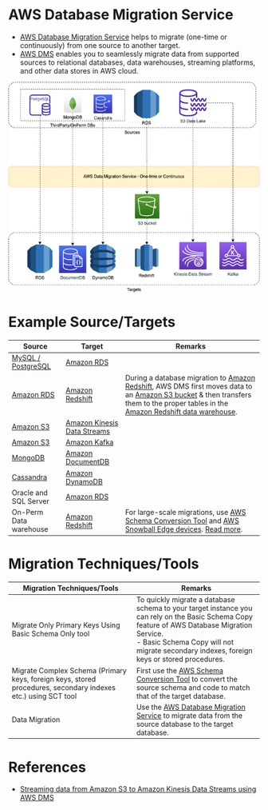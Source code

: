 # AWS Database Migration Service
- [AWS Database Migration Service](https://aws.amazon.com/dms/) helps to migrate (one-time or continuously) from one source to another target.
- [AWS DMS]() enables you to seamlessly migrate data from supported sources to relational databases, data warehouses, streaming platforms, and other data stores in AWS cloud.

![](AWSDMS.png)

# Example Source/Targets

| Source                                                                                | Target                                                                                                    | Remarks                                                                                                                                                                                                                                                                                                                                                 |
|---------------------------------------------------------------------------------------|-----------------------------------------------------------------------------------------------------------|---------------------------------------------------------------------------------------------------------------------------------------------------------------------------------------------------------------------------------------------------------------------------------------------------------------------------------------------------------|
| [MySQL / PostgreSQL](../../../../3_DatabaseServices/7_SQL-Databases/Readme.md)        | [Amazon RDS](../../../6_DatabaseServices/AmazonRDS/Readme.md)                                             |                                                                                                                                                                                                                                                                                                                                                         |
| [Amazon RDS](../../../6_DatabaseServices/AmazonRDS/Readme.md)                         | [Amazon Redshift](../../DataStorage/DataWarehouses/AmazonRedshift.md)                                     | During a database migration to [Amazon Redshift](../../DataStorage/DataWarehouses/AmazonRedshift.md), AWS DMS first moves data to an [Amazon S3 bucket](../../../7_StorageServices/3_ObjectStorageS3/Readme.md) & then transfers them to the proper tables in the [Amazon Redshift data warehouse](../../DataStorage/DataWarehouses/AmazonRedshift.md). |
| [Amazon S3](../../../7_StorageServices/3_ObjectStorageS3/Readme.md)                   | [Amazon Kinesis Data Streams](../../../5_MessageBrokerServices/AmazonKinesis/AmazonKinesisDataStreams.md) |                                                                                                                                                                                                                                                                                                                                                         |
| [Amazon S3](../../../7_StorageServices/3_ObjectStorageS3/Readme.md)                   | [Amazon Kafka](../../../5_MessageBrokerServices/AmazonKinesis/AmazonKinesisDataStreams.md)                |                                                                                                                                                                                                                                                                                                                                                         |
| [MongoDB](../../../../3_DatabaseServices/10_Document-Databases/MongoDB.md)            | [Amazon DocumentDB](../../../6_DatabaseServices/AmazonDocumentDB.md)                                      |                                                                                                                                                                                                                                                                                                                                                         |
| [Cassandra](../../../../3_DatabaseServices/11_WideColumn-Databases/ApacheCasandra.md) | [Amazon DynamoDB](../../../6_DatabaseServices/AmazonDynamoDB/Readme.md)                                   |                                                                                                                                                                                                                                                                                                                                                         |
| Oracle and SQL Server                                                                 | [Amazon RDS](../../../6_DatabaseServices/AmazonRDS/Readme.md)                                             |                                                                                                                                                                                                                                                                                                                                                         |
| On-Perm Data warehouse                                                                | [Amazon Redshift](../../DataStorage/DataWarehouses/AmazonRedshift.md)                                     | For large-scale migrations, use [AWS Schema Conversion Tool](AWSSCT.md) and [AWS Snowball Edge devices](../../../14_DataTransferMigrationServices/AWSSnowFamily.md). [Read more](https://docs.aws.amazon.com/SchemaConversionTool/latest/userguide/agents.dw.html).                                                                                     |

# Migration Techniques/Tools

| Migration Techniques/Tools                                                                                    | Remarks                                                                                                                                                                                                                                      |
|---------------------------------------------------------------------------------------------------------------|----------------------------------------------------------------------------------------------------------------------------------------------------------------------------------------------------------------------------------------------|
| Migrate Only Primary Keys Using Basic Schema Only tool                                                        | To quickly migrate a database schema to your target instance you can rely on the Basic Schema Copy feature of AWS Database Migration Service.<br/>- Basic Schema Copy will not migrate secondary indexes, foreign keys or stored procedures. |
| Migrate Complex Schema (Primary keys, foreign keys, stored procedures, secondary indexes etc.) using SCT tool | First use the [AWS Schema Conversion Tool](AWSSCT.md) to convert the source schema and code to match that of the target database.                                                                                                            |
| Data Migration                                                                                                | Use the [AWS Database Migration Service]() to migrate data from the source database to the target database.                                                                                                                                  |

# References
- [Streaming data from Amazon S3 to Amazon Kinesis Data Streams using AWS DMS](https://aws.amazon.com/blogs/big-data/streaming-data-from-amazon-s3-to-amazon-kinesis-data-streams-using-aws-dms/)
